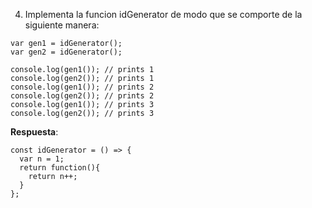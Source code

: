 4. Implementa la funcion idGenerator de modo que se comporte de la siguiente manera:

```
var gen1 = idGenerator();
var gen2 = idGenerator();

console.log(gen1()); // prints 1
console.log(gen2()); // prints 1
console.log(gen1()); // prints 2
console.log(gen2()); // prints 2
console.log(gen1()); // prints 3
console.log(gen2()); // prints 3
```

**Respuesta**:

```
const idGenerator = () => {
  var n = 1;
  return function(){
    return n++;
  }
};
```